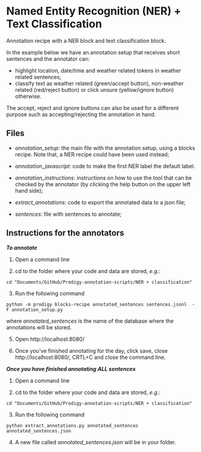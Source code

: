 # Named Entity Recognition (NER) + Text Classification

Annotation recipe with a NER block and text classification block.

In the example below we have an annotation setup that receives short sentences and the annotator can:
- highlight location, date/time and weather related tokens in weather related sentences;
- classify text as weather related (green/accept button), non-weather related (red/reject button) or click unsure (yellow/ignore button) otherwise.

The accept, reject and ignore buttons can also be used for a different purpose such as accepting/rejecting the annotation in hand.

## Files

* *annotation_setup*: the main file with the annotation setup, using a blocks recipe. Note that, a NER recipe could have been used instead;

* *annotation_javascript*: code to make the first NER label the default label.

* *annotation_instructions*: instructions on how to use the tool that can be checked by the annotator (by clicking the help button on the upper left hand side);

* *extract_annotations*: code to export the annotated data to a json file;

* *sentences*: file with sentences to annotate;

## Instructions for the annotators

***To annotate*** 

1. Open a command line

2. cd to the folder where your code and data are stored, *e.g.*:

```
cd "Documents/GitHub/Prodigy-annotation-scripts/NER + classification"
```

3. Run the following command

```
python -m prodigy blocks-recipe annotated_sentences sentences.jsonl  -F annotation_setup.py
```
where *annotated_sentences* is the name of the database where the annotations will be stored.

5. Open http://localhost:8080/

6. Once you've finished annotating for the day, click save, close http://localhost:8080/, CRTL+C and close the command line.

***Once you have finished annotating ALL sentences***

1. Open a command line

2. cd to the folder where your code and data are stored, *e.g.*:

```
cd "Documents/GitHub/Prodigy-annotation-scripts/NER + classification"
```

3. Run the following command

```
python extract_annotations.py annotated_sentences annotated_sentences.json
```

4. A new file called *annotated_sentences.json* will be in your folder. 